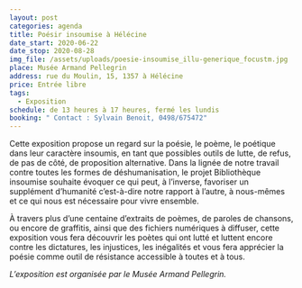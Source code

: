 ```yaml
---
layout: post
categories: agenda
title: Poésir insoumise à Hélécine
date_start: 2020-06-22
date_stop: 2020-08-28
img_file: /assets/uploads/poesie-insoumise_illu-generique_focustm.jpg
place: Musée Armand Pellegrin
address: rue du Moulin, 15, 1357 à Hélécine
price: Entrée libre
tags:
  - Exposition
schedule: de 13 heures à 17 heures, fermé les lundis
booking: " Contact : Sylvain Benoit, 0498/675472"
---
```

Cette exposition propose un regard sur la poésie, le poème, le poétique dans leur caractère insoumis, en tant que possibles outils de lutte, de refus, de pas de côté, de proposition alternative. Dans la lignée de notre travail contre toutes les formes de déshumanisation, le projet Bibliothèque insoumise souhaite évoquer ce qui peut, à l’inverse, favoriser un supplément d’humanité c’est-à-dire notre rapport à l’autre, à nous-mêmes et ce qui nous est nécessaire pour vivre ensemble.

À travers plus d’une centaine d’extraits de poèmes, de paroles de chansons, ou encore de graffitis, ainsi que des fichiers numériques à diffuser, cette exposition vous fera découvrir les poètes qui ont lutté et luttent encore contre les dictatures, les injustices, les inégalités et vous fera apprécier la poésie comme outil de résistance accessible à toutes et à tous.

*L’exposition est organisée par le Musée Armand Pellegrin.*
